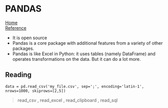 # PANDAS  

[Home](../README.md)  
[Reference](https://towardsdatascience.com/be-a-more-efficient-data-scientist-today-master-pandas-with-this-guide-ea362d27386) 

* It is open source  
*  Pandas is a core package with additional features from a variety of other packages.  
* Pandas is like Excel in Python: it uses tables (namely DataFrame) and operates transformations on the data. But it can do a lot more.  

## Reading  

```
data = pd.read_csv('my_file.csv', sep=';', encoding='latin-1', nrows=1000, skiprows=[2,5])
```
>read_csv  , read_excel  , read_clipboard  , read_sql  


